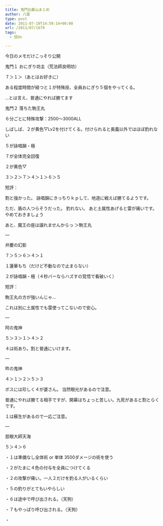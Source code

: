 ```yaml
---
title: 鬼門比叡山まとめ
author: 八雲
type: post
date: 2011-07-10T14:59:14+00:00
url: /2011/07/1679
tags:
  - 信On

---
```

今日のメモだけこっそり公開

鬼門１ おにぎり坊主（荒法師良明坊）
  
７＞１＞（あとはお好きに）
  
ある程度時間が経つと１が特殊技、全員おにぎり５個をやってくる。
  
…とは言え、普通にやれば勝てます

鬼門２ 落ちた駒王丸
  
６分ごとに特殊攻撃：2500～3000ALL
  
しばしば、２が黄色▽Lv2を付けてくる。付けられると奥義以外ではほぼ釣れない

５が詠唱韻・極
  
７が全体完全回復
  
２が黄色▽
  
３＞２＞７＞４＞１＞６＞５

短評：
  
割と強かった。 詠唱韻にきっちりｋｐして、地道に戦えば勝てるようです。
  
ただ、盾の人つらそうだった。 釣れない。 あと土属性あげると雷が痛いです。やめておきましょう
  
あと、魔王の座は譲れませんからっ ＞駒王丸
  
&#8212;
  
弁慶の幻影
  
７＞５＞６＞４＞１

１蓮華もち（だけど不動なので止まらない）
  
２が詠唱韻・極（４秒バーならハズすの覚悟で看破いく）

短評：
  
駒王丸の方が強いんじゃ…
  
これは別に土属性でも雷使ってこないので安心。
  
&#8212;
  
阿の鬼神
  
５＞３＞１＞４＞２
  
４は術あり。割と普通にいけます。
  
&#8212;
  
吽の鬼神
  
４＞１＞２＞５＞３
  
ボスには珍しく４が婆さん。 当然眼光があるので注意。
  
普通にやれば勝てる相手ですが、開幕はちょっと苦しい。九死があると割とらくです。
  
１は蘇生があるので一応ご注意。
  
&#8212;
  
慈眼大師天海
  
５＞４＞６
  
・１は準備なし全体術 or 単体 3500ダメージの術を使う
  
・２がたまに４色の付与を全員につけてくる
  
・２の攻撃が痛い。一人２だけを釣る人がいるくらい
  
・５の釣りがとてもいやらしい
  
・６は途中で呼び出される。（天狗）
  
・７もやっぱり呼び出される。（天狗）
  
・
